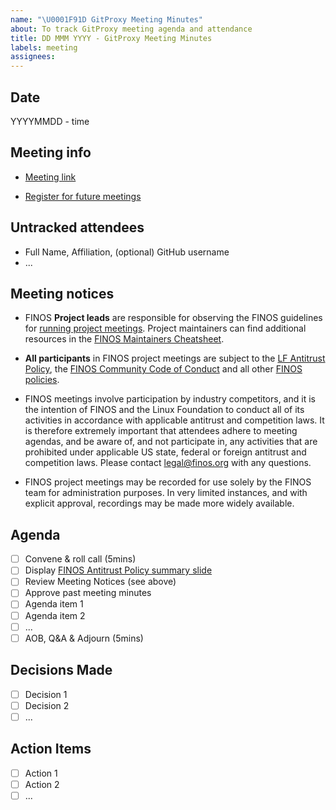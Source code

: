 ```yaml
---
name: "\U0001F91D GitProxy Meeting Minutes"
about: To track GitProxy meeting agenda and attendance
title: DD MMM YYYY - GitProxy Meeting Minutes
labels: meeting
assignees:
---
```


## Date

YYYYMMDD - time

## Meeting info

- [Meeting link](https://zoom-lfx.platform.linuxfoundation.org/meeting/95849833904?password=99413314-d03a-4b1c-b682-1ede2c399595)

- [Register for future meetings](https://zoom-lfx.platform.linuxfoundation.org/meeting/95849833904?password=99413314-d03a-4b1c-b682-1ede2c399595&invite=true)

## Untracked attendees

- Full Name, Affiliation, (optional) GitHub username
- ...

## Meeting notices

- FINOS **Project leads** are responsible for observing the FINOS guidelines for [running project meetings](https://community.finos.org/docs/governance/meeting-procedures/). Project maintainers can find additional resources in the [FINOS Maintainers Cheatsheet](https://community.finos.org/docs/finos-maintainers-cheatsheet).

- **All participants** in FINOS project meetings are subject to the [LF Antitrust Policy](https://www.linuxfoundation.org/antitrust-policy/), the [FINOS Community Code of Conduct](https://community.finos.org/docs/governance/code-of-conduct) and all other [FINOS policies](https://community.finos.org/docs/governance/#policies).

- FINOS meetings involve participation by industry competitors, and it is the intention of FINOS and the Linux Foundation to conduct all of its activities in accordance with applicable antitrust and competition laws. It is therefore extremely important that attendees adhere to meeting agendas, and be aware of, and not participate in, any activities that are prohibited under applicable US state, federal or foreign antitrust and competition laws. Please contact legal@finos.org with any questions.

- FINOS project meetings may be recorded for use solely by the FINOS team for administration purposes. In very limited instances, and with explicit approval, recordings may be made more widely available.

## Agenda

- [ ] Convene & roll call (5mins)
- [ ] Display [FINOS Antitrust Policy summary slide](https://community.finos.org/Compliance-Slides/Antitrust-Compliance-Slide.pdf)
- [ ] Review Meeting Notices (see above)
- [ ] Approve past meeting minutes
- [ ] Agenda item 1
- [ ] Agenda item 2
- [ ] ...
- [ ] AOB, Q&A & Adjourn (5mins)

## Decisions Made

- [ ] Decision 1
- [ ] Decision 2
- [ ] ...

## Action Items

- [ ] Action 1
- [ ] Action 2
- [ ] ...
